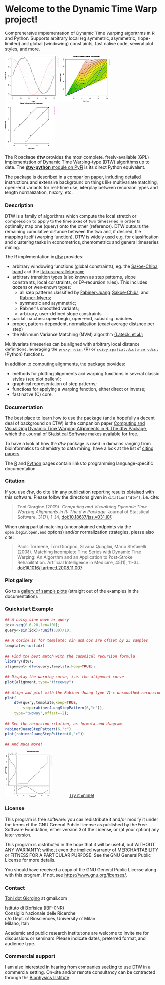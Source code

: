 # Welcome to the Dynamic Time Warp project!

Comprehensive implementation of Dynamic Time Warping algorithms in R
and Python.  Supports arbitrary local (eg symmetric, asymmetric,
slope-limited) and global (windowing) constraints, fast native code,
several plot styles, and more.


[![](images/thumbs/thumb_example12.png)](images/13.html)
[![](images/thumbs/thumb_example08.png)](images/9.html)
[![](images/thumbs/thumb_example18.png)](images/19.html)

The [R package
**dtw**](http://cran.r-project.org/web/packages/dtw/index.html)
provides the most complete, freely-available (GPL) implementation of
Dynamic Time Warping-type (DTW) algorithms up to date.  The
[**dtw-python** module on PyPi](https://pypi.org/project/dtw-python/)
is its direct Python equivalent.

The package is described in a [companion
paper](http://www.jstatsoft.org/v31/i07/), including detailed
instructions and extensive background on things like multivariate
matching, open-end variants for real-time use, interplay between
recursion types and length normalization, history, etc.

### Description

DTW is a family of algorithms which compute the local stretch or
compression to apply to the time axes of two timeseries in order to
optimally map one (query) onto the other (reference). DTW outputs the
remaining cumulative distance between the two and, if desired, the
mapping itself (warping function). DTW is widely used e.g. for
classification and clustering tasks in econometrics, chemometrics and
general timeseries mining.

The R implementation in [dtw](http://www.jstatsoft.org/v31/i07/)
provides:

  - arbitrary windowing functions (global constraints), eg. the
    [Sakoe-Chiba
    band](http://ieeexplore.ieee.org/stamp/stamp.jsp?arnumber=01163055)
    and the [Itakura
    parallelogram](http://ieeexplore.ieee.org/xpls/abs_all.jsp?arnumber=1162641);
  - arbitrary transition types (also known as step patterns, slope
    constraints, local constraints, or DP-recursion rules). This
    includes dozens of well-known types:
      - all step patterns classified by
        [Rabiner-Juang](http://www.worldcat.org/oclc/26674087),
        [Sakoe-Chiba](http://ieeexplore.ieee.org/xpls/abs_all.jsp?arnumber=1163055),
        and [Rabiner-Myers](http://hdl.handle.net/1721.1/27909);
      - symmetric and asymmetric;
      - Rabiner's smoothed variants;
      - arbitrary, user-defined slope constraints
  - partial matches: open-begin, open-end, substring matches
  - proper, pattern-dependent, normalization (exact average distance per
    step)
  - the Minimum Variance Matching (MVM) algorithm [(Latecki et
    al.)](http://dx.doi.org/10.1016/j.patcog.2007.03.004)

Multivariate timeseries can be aligned with arbitrary local distance
definitions, leveraging the [`proxy::dist`](https://www.rdocumentation.org/packages/proxy/versions/0.4-23/topics/dist) (R) or
[`scipy.spatial.distance.cdist`](https://docs.scipy.org/doc/scipy/reference/generated/scipy.spatial.distance.cdist.html) (Python) functions. 

In addition to computing alignments, the package provides:

  - methods for plotting alignments and warping functions in several
    classic styles (see plot gallery);
  - graphical representation of step patterns;
  - functions for applying a warping function, either direct or inverse;
  - fast native (C) core.

### Documentation

The best place to learn how to use the package (and a hopefully a decent
deal of background on DTW) is the companion paper [Computing and
Visualizing Dynamic Time Warping Alignments in R: The dtw
Package](http://www.jstatsoft.org/v31/i07/), which the Journal of
Statistical Software makes available for free.

To have a look at how the *dtw* package is used in domains ranging from
bioinformatics to chemistry to data mining, have a look at the list of
[citing
papers](http://scholar.google.it/scholar?oi=bibs&hl=it&cites=5151555337428350289).

The [R](r.md) and [Python](python.md) pages contain links to
programming language-specific documentation.

### Citation

If you use *dtw*, do cite it in any publication reporting results
obtained with this software. Please follow the directions given in
`citation("dtw")`, i.e. cite:

> Toni Giorgino (2009). *Computing and Visualizing Dynamic Time Warping
> Alignments in R: The dtw Package.* Journal of Statistical Software,
> 31(7), 1-24,
> [doi:10.18637/jss.v031.i07](http://dx.doi.org/10.18637/jss.v031.i07).

When using partial matching (unconstrained endpoints via the
`open.begin`/`open.end` options) and/or normalization strategies, please
also cite:

> Paolo Tormene, Toni Giorgino, Silvana Quaglini, Mario Stefanelli
> (2008). Matching Incomplete Time Series with Dynamic Time Warping: An
> Algorithm and an Application to Post-Stroke Rehabilitation. Artificial
> Intelligence in Medicine, 45(1), 11-34.
> [doi:10.1016/j.artmed.2008.11.007](http://dx.doi.org/10.1016/j.artmed.2008.11.007)

### Plot gallery

Go to a [gallery of sample plots](images/index.html) (straight out of
the examples in the documentation).

### Quickstart Example

```R
## A noisy sine wave as query
idx<-seq(0,6.28,len=100);
query<-sin(idx)+runif(100)/10;

## A cosine is for template; sin and cos are offset by 25 samples
template<-cos(idx)

## Find the best match with the canonical recursion formula
library(dtw);
alignment<-dtw(query,template,keep=TRUE);

## Display the warping curve, i.e. the alignment curve
plot(alignment,type="threeway")

## Align and plot with the Rabiner-Juang type VI-c unsmoothed recursion
plot(
	dtw(query,template,keep=TRUE,
		step=rabinerJuangStepPattern(6,"c")),
	type="twoway",offset=-2);

## See the recursion relation, as formula and diagram
rabinerJuangStepPattern(6,"c")
plot(rabinerJuangStepPattern(6,"c"))

## And much more!
```
[![](images/thumbs/thumb_example10.png)](images/11.html) &emsp; &emsp; &emsp;
 [Try it online!](https://rnotebook.io/anon/5f3ddc63ac17d7cf/notebooks/Welcome.ipynb)



### License

This program is free software: you can redistribute it and/or modify
it under the terms of the GNU General Public License as published by
the Free Software Foundation, either version 3 of the License, or
(at your option) any later version.

This program is distributed in the hope that it will be useful,
but WITHOUT ANY WARRANTY; without even the implied warranty of
MERCHANTABILITY or FITNESS FOR A PARTICULAR PURPOSE.  See the
GNU General Public License for more details.

You should have received a copy of the GNU General Public License
along with this program.  If not, see <https://www.gnu.org/licenses/>.
	

### Contact

[Toni dot Giorgino](https://sites.google.com/site/tonigiorgino/) at
gmail.com  
  
Istituto di Biofisica (IBF-CNR)  
Consiglio Nazionale delle Ricerche  
c/o Dept. of Biosciences, University of Milan  
Milano, Italy  
  
Academic and public research institutions are welcome to invite me for
discussions or seminars. Please indicate dates, preferred format, and
audience type.

### Commercial support

I am also interested in hearing from companies seeking to use DTW in a
commercial setting. On-site and/or remote consultancy can be
contracted through the [Biophysics Institute](http://www.ibf.cnr.it/).

